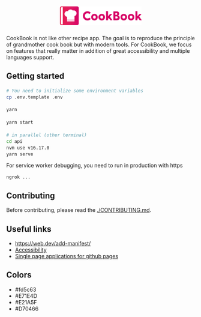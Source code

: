 <h1 align="center">
  <img src="src/assets/logo.svg" alt="CookBook" height="50">
</h1>

CookBook is not like other recipe app. The goal is to reproduce the principle of grandmother cook book but with modern tools. For CookBook, we focus on features that really matter in addition of great accessibility and multiple languages support.

## Getting started

```bash
# You need to initialize some environment variables
cp .env.template .env

yarn

yarn start

# in parallel (other terminal)
cd api
nvm use v16.17.0
yarn serve
```

For service worker debugging, you need to run in production with https

```
ngrok ...

```

## Contributing

Before contributing, please read the [./CONTRIBUTING.md](Guidelines).

## Useful links

- https://web.dev/add-manifest/
- [Accessibility](https://reactjs.org/docs/accessibility.html)
- [Single page applications for github pages](https://github.com/rafgraph/spa-github-pages)

## Colors

- #fd5c63
- #E71E4D
- #E21A5F
- #D70466
